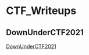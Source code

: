 # CTF_Writeups

## DownUnderCTF2021
[DownUnderCTF2021](https://bsempir0x65.github.io/CTF_Writeups/DownUnderCTF_2021/)
